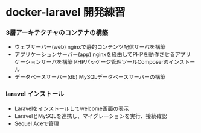 # docker-laravel 開発練習

### 3層アーキテクチャのコンテナの構築
* ウェブサーバー(web)
  nginxで静的コンテンツ配信サーバを構築
* アプリケーションサーバー(app)
   nginxを経由してPHPを動作させるアプリケーションサーバを構築
   PHPパッケージ管理ツールComposerのインストール
* データベースサーバー(db)
  MySQLデータベースサーバーの構築

### laravel インストール
* Laravelをインストールしてwelcome画面の表示
* LaravelとMySQLを連携し、マイグレーションを実行、接続確認
* Sequel Aceで管理
